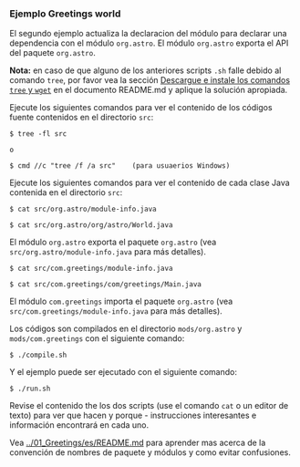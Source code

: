 ### Ejemplo Greetings world

El segundo ejemplo actualiza la declaracion del módulo para declarar una dependencia con el módulo `org.astro`. El módulo `org.astro` exporta el API del paquete `org.astro`. 

**Nota:** en caso de que alguno de los anteriores scripts `.sh` falle debido al comando `tree`, por favor vea la sección [Descargue e instale los comandos `tree` y `wget`](../../../es/README.md) en el documento README.md y aplique la solución apropiada.

Ejecute los siguientes comandos para ver el contenido de los códigos fuente contenidos en el directorio `src`:
    
    $ tree -fl src

    o

    $ cmd //c "tree /f /a src"    (para usuaerios Windows)

Ejecute los siguientes comandos para ver el contenido de cada clase Java contenida en el directorio `src`:

    $ cat src/org.astro/module-info.java

    $ cat src/org.astro/org/astro/World.java

El módulo `org.astro` exporta el paquete `org.astro` (vea `src/org.astro/module-info.java` para más detalles).

    $ cat src/com.greetings/module-info.java

    $ cat src/com.greetings/com/greetings/Main.java

El módulo `com.greetings` importa el paquete `org.astro` (vea `src/com.greetings/module-info.java` para más detalles).

Los códigos son compilados en el directorio `mods/org.astro` y `mods/com.greetings` con el siguiente comando:

    $ ./compile.sh
    
Y el ejemplo puede ser ejecutado con el siguiente comando:
    
    $ ./run.sh
    
Revise el contenido the los dos scripts (use el comando `cat` o un editor de texto) para ver que hacen y porque - instrucciones interesantes e información encontrará en cada uno.

Vea [../01_Greetings/es/README.md](../01_Greetings/es/README.md) para aprender mas acerca de la convención de nombres de paquete y módulos y como evitar confusiones.
